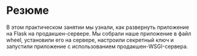 # Резюме

В этом практическом занятии мы узнали, как развернуть приложение на Flask на продакшен-сервере. Мы собрали наше приложение в файл wheel, установили его на сервере, настроили секретный ключ и запустили приложение с использованием продакшен-WSGI-сервера.
